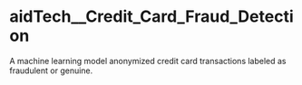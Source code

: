 # aidTech__Credit_Card_Fraud_Detection
A machine learning model anonymized credit card transactions labeled as fraudulent or genuine.
